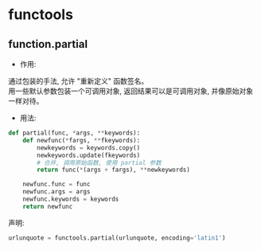 # functools

## function.partial

- 作用:

通过包装的手法, 允许 "重新定义" 函数签名。  
用一些默认参数包装一个可调用对象, 返回结果可以是可调用对象, 并像原始对象一样对待。  

- 用法:

```python
def partial(func, *args, **keywords):
    def newfunc(*fargs, **fkeywords):
        newkeywords = keywords.copy()
        newkeywords.update(fkeywords)
        # 合并, 调用原始函数, 使用 partial 参数
        return func(*(args + fargs), **newkeywords)

    newfunc.func = func
    newfunc.args = args
    newfunc.keywords = keywords
    return newfunc
```

声明:

```python
urlunquote = functools.partial(urlunquote, encoding='latin1')
```
